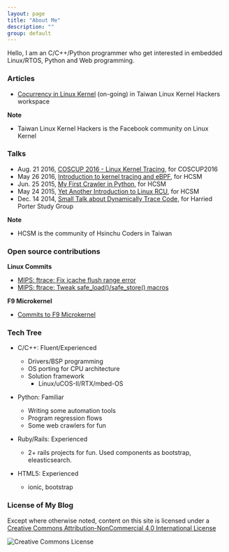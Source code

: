 ```yaml
---
layout: page
title: "About Me"
description: ""
group: default
---
```


Hello, I am an C/C++/Python programmer who get interested in embedded
Linux/RTOS, Python and Web programming.


### Articles

* [Cocurrency in Linux Kernel](https://twlinuxkernelhackers.hackpad.com/Concurrency-in-Linux-Kernel-JX3tiL7l2Uo)
  (on-going) in Taiwan Linux Kernel Hackers workspace

**Note**

  * Taiwan Linux Kernel Hackers is the Facebook community on Linux Kernel

### Talks

* Aug. 21 2016, [COSCUP 2016 - Linux Kernel Tracing](http://www.slideshare.net/vh21/linux-kernel-tracing),
  for COSCUP2016
* May 26 2016, [Introduction to kernel tracing and eBPF](http://www.slideshare.net/vh21/meet-cutebetweenebpfandtracing),
  for HCSM
* Jun. 25 2015, [My First Crawler in Python](http://www.slideshare.net/vh21/my-firstcrawlerinpython),
  for HCSM
* May 24 2015, [Yet Another Introduction to Linux RCU](http://www.slideshare.net/vh21/yet-another-introduction-of-linux-rcu),
  for HCSM
* Dec. 14 2014, [Small Talk about Dynamically Trace Code](http://www.slideshare.net/vh21/trace-kernel-code-tips),
  for Harried Porter Study Group

**Note**

 * HCSM is the community of Hsinchu Coders in Taiwan

### Open source contributions
**Linux Commits**

* [MIPS: ftrace: Fix icache flush range error](http://patchwork.linux-mips.org/patch/6586/)
* [MIPS: ftrace: Tweak safe_load()/safe_store() macros](http://patchwork.linux-mips.org/patch/6585/)

**F9 Microkernel**

* [Commits to F9 Microkernel](https://github.com/f9micro/f9-kernel/commits?author=vh21)

### Tech Tree

* C/C++: Fluent/Experienced
  * Drivers/BSP programming
  * OS porting for CPU architecture
  * Solution framework
    * Linux/uCOS-II/RTX/mbed-OS

* Python: Familiar
  * Writing some automation tools
  * Program regression flows
  * Some web crawlers for fun

* Ruby/Rails: Experienced
  * 2+ rails projects for fun. Used components as bootstrap, eleasticsearch.

* HTML5: Experienced
  * ionic, bootstrap

### License of My Blog
Except where otherwise noted, content on this site is licensed under a
[Creative Commons Attribution-NonCommercial 4.0 International License](http://creativecommons.org/licenses/by-nc/4.0/)
<div class="license" class="text-center">
  <img alt="Creative Commons License" style="border-width:0" src="http://i.creativecommons.org/l/by-nc/4.0/88x31.png" /><br>
</div>
